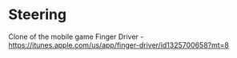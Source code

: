 # Steering
Clone of the mobile game Finger Driver - https://itunes.apple.com/us/app/finger-driver/id1325700658?mt=8
